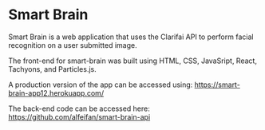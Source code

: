 # Smart Brain
Smart Brain is a web application that uses the Clarifai API to perform facial recognition on a user submitted image.

The front-end for smart-brain was built using HTML, CSS, JavaSript, React, Tachyons, and Particles.js.

A production version of the app can be accessed using: https://smart-brain-app12.herokuapp.com/

The back-end code can be accessed here: https://github.com/alfeifan/smart-brain-api
